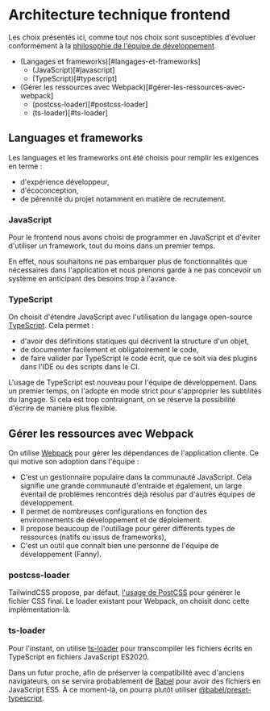 # Architecture technique frontend

Les choix présentés ici, comme tout nos choix sont susceptibles d'évoluer conformément à
la [philosophie de l'équipe de développement](https://github.com/labels-transition/documentation/blob/main/tech/fonctionnement-de-l-equipe.md#philosophie).

- (Langages et frameworks)[#langages-et-frameworks]
  - (JavaScript)[#javascript]
  - (TypeScript)[#typescript]
- (Gérer les ressources avec Webpack)[#gérer-les-ressources-avec-webpack]
  - (postcss-loader)[#postcss-loader]
  - (ts-loader)[#ts-loader]

## Languages et frameworks
Les languages et les frameworks ont été choisis pour remplir les exigences en terme :
- d'expérience développeur,
- d'écoconception,
- de pérennité du projet notamment en matière de recrutement.

### JavaScript 
Pour le frontend nous avons choisi de programmer en JavaScript et d'éviter d'utiliser un 
framework, tout du moins dans un premier temps.

En effet, nous souhaitons ne pas embarquer plus de fonctionnalités que nécessaires 
dans l'application et nous prenons garde à ne pas concevoir un système en anticipant des 
besoins trop à l'avance.

### TypeScript
On choisit d'étendre JavaScript avec l'utilisation du langage open-source [TypeScript](https://www.typescriptlang.org/).
Cela permet : 
- d'avoir des définitions statiques qui décrivent la structure d'un objet,
- de documenter facilement et obligatoirement le code,
- de faire valider par TypeScript le code écrit, que ce soit via des plugins dans 
  l'IDE ou des scripts dans le CI.
  
L'usage de TypeScript est nouveau pour l'équipe de développement. Dans un premier 
temps, on l'adopte en mode strict pour s'approprier les subtilités du langage. Si cela 
est trop contraignant, on se réserve la possibilité d'écrire de manière plus flexible.

## Gérer les ressources avec Webpack

On utilise [Webpack](https://webpack.js.org/) pour gérer les dépendances de 
l'application cliente. Ce qui motive son adoption dans l'équipe : 
- C'est un gestionnaire populaire dans la communauté JavaScript. Cela signifie une 
  grande communauté d'entraide et également, un large éventail de problèmes rencontrés 
  déjà résolus par d'autres équipes de développement.
- Il permet de nombreuses configurations en fonction des environnements de développement 
  et de déploiement. 
- Il propose beaucoup de l'outillage pour gérer différents types de ressources (natifs ou 
  issus de frameworks),
- C'est un outil que connaît bien une personne de l'équipe de développement (Fanny).
  
### postcss-loader

TailwindCSS propose, par défaut, [l'usage de PostCSS](https://tailwindcss.com/docs/installation#installing-tailwind-css-as-a-post-css-plugin) 
pour générer le fichier CSS final. Le loader existant pour Webpack, on choisit donc 
cette implémentation-là.

### ts-loader

Pour l'instant, on utilise [ts-loader](https://github.com/TypeStrong/ts-loader) 
pour transcompiler les fichiers écrits en TypeScript en fichiers JavaScript ES2020. 

Dans un futur proche, afin de préserver la compatibilité avec d'anciens navigateurs, on se 
servira probablement de [Babel](https://babeljs.io/) pour avoir des fichiers en JavaScript 
ES5. À ce moment-là, on pourra plutôt utiliser [@babel/preset-typescript](https://babeljs.io/docs/en/babel-preset-typescript).

